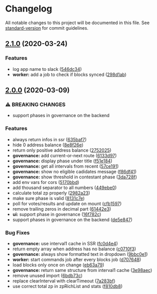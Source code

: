 # Changelog

All notable changes to this project will be documented in this file. See [standard-version](https://github.com/conventional-changelog/standard-version) for commit guidelines.

## [2.1.0](https://github.com/zenprotocol/explorer/compare/v2.0.0...v2.1.0) (2020-03-24)


### Features

* log app name to slack ([546dc34](https://github.com/zenprotocol/explorer/commit/546dc34e81665945d439c8c4b92698252655b509))
* **worker:** add a job to check if blocks synced ([298d1ab](https://github.com/zenprotocol/explorer/commit/298d1ab74883d45e2d2af637bada5d7161a1d244))

## [2.0.0](https://github.com/zenprotocol/explorer/compare/v1.7.13...v2.0.0) (2020-03-09)


### ⚠ BREAKING CHANGES

* support phases in governance on the backend

### Features

* always return infos in ssr ([635baf7](https://github.com/zenprotocol/explorer/commit/635baf77036f5f87f186dc934e3ae2e7550ebc43))
* hide 0 address balance ([8e8f26e](https://github.com/zenprotocol/explorer/commit/8e8f26e823033cb57f439485d9438db04a9791e4))
* return only positive address balance ([2752025](https://github.com/zenprotocol/explorer/commit/2752025dac3be6eadb1bf4b50cdaf5fc03735d57))
* **governance:** add current-or-next route ([6133d97](https://github.com/zenprotocol/explorer/commit/6133d974d4bed2cf78f500495c06d7406e3a72f7))
* **governance:** display phase under title ([f51e184](https://github.com/zenprotocol/explorer/commit/f51e184ccebceebb13c93940c64b6b906b68cbdd))
* **governance:** get all intervals from recent ([57ce191](https://github.com/zenprotocol/explorer/commit/57ce191f5089c3b214656f21844d9e08b72b0eed))
* **governance:** show no eligible cadidates message ([f86df41](https://github.com/zenprotocol/explorer/commit/f86df41c7f95f06fda4689cab4c7c04b854232f7))
* **governance:** show threshold in contestant phase ([3da728f](https://github.com/zenprotocol/explorer/commit/3da728fc9acfe439f9d43dfbda19de64834d3cab))
* add env vars for cors ([5170bbd](https://github.com/zenprotocol/explorer/commit/5170bbd062af4a8c7a75a8a133e1e450892ddf20))
* add thousand separator to all numbers ([449ebe0](https://github.com/zenprotocol/explorer/commit/449ebe0034be6f999fec8a7b2fba6d9734898245))
* calculate total zp properly ([2982a23](https://github.com/zenprotocol/explorer/commit/2982a23731ba500bf921aaac5c74f0a508304076))
* make sure phase is valid ([8131c7e](https://github.com/zenprotocol/explorer/commit/8131c7e12d468acdd298c316f95aed95c60bcb0f))
* poll for votes/results and update on mount ([cfb1597](https://github.com/zenprotocol/explorer/commit/cfb159790443d1091032ed1c0b682d0b457f1214))
* remove trailing zeros in decimal part ([61442e3](https://github.com/zenprotocol/explorer/commit/61442e39eb2f5add13898b7f07ebf45c391a8451))
* **ui:** support phase in governance ([16f782c](https://github.com/zenprotocol/explorer/commit/16f782cc333413cadee7d43e43494b91f1430a92))
* support phases in governance on the backend ([de5e847](https://github.com/zenprotocol/explorer/commit/de5e8471910b98513537b853bb63178a671d9f71))


### Bug Fixes

* **governance:** use interval1 cache in SSR ([fc0d4e4](https://github.com/zenprotocol/explorer/commit/fc0d4e446751cf0dad7728ecb92331a62cec8d99))
* return empty array when address has no balance ([c0710f3](https://github.com/zenprotocol/explorer/commit/c0710f3f5a04e63ec038788f0a2c7e4df50c4dee))
* **governance:** always show formatted text in dropdown ([9bbc0e1](https://github.com/zenprotocol/explorer/commit/9bbc0e156ac549bbb91469be57e04d9e8b30c57c))
* **worker:** start commands job after every blocks job ([d707648](https://github.com/zenprotocol/explorer/commit/d70764892f29724984a1cb32a37807cefa26ff93))
* load blocks only once on change ([eb63a79](https://github.com/zenprotocol/explorer/commit/eb63a795df2214ca01d26c3ede1b019778555990))
* **governance:** return same structure from interval1 cache ([3e98aec](https://github.com/zenprotocol/explorer/commit/3e98aeccf705b5a47bee23a3ae30bc40e87bf6f1))
* remove unused import ([6bdb73c](https://github.com/zenprotocol/explorer/commit/6bdb73c3266389f244763e2b2828195aa786e34e))
* replace clearInterval with clearTimeout ([7a283bf](https://github.com/zenprotocol/explorer/commit/7a283bf35e521374b0af9a0f17da7fbc13bde594))
* use correct total zp in zpRichList and stats ([f810db8](https://github.com/zenprotocol/explorer/commit/f810db8f8ef2f70a392df4123304a9c152b49701))
